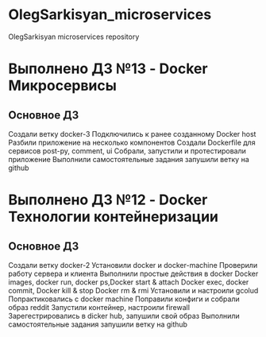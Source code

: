 # OlegSarkisyan_microservices
OlegSarkisyan microservices repository

# Выполнено ДЗ №13 - Docker Микросервисы

##  Основное ДЗ
Создали ветку docker-3
Подключились к ранее созданному Docker host
Разбили приложение на несколько компонентов
Создали Dockerfile для сервисов post-py, comment, ui
Собрали, запустили и протестировали приложение
Выполнили самостоятельные задания
запушили ветку на github

# Выполнено ДЗ №12 - Docker Технологии контейнеризации

##  Основное ДЗ
Создали ветку docker-2
Установили docker и docker-machine
Проверили работу сервера и клиента
Выполнили простые действия в docker
Docker images, docker run, docker ps,Docker start & attach
Docker exec, docker commit, Docker kill & stop
Docker rm & rmi
Установили и настроили gcolud
Попрактиковались с docker machine
Поправили конфиги и собрали образ reddit
Запустили контейнер, настроили firewall
Зарегестрировались в dicker hub, запушили свой образ
Выполнили самостоятельные задания
запушили ветку на github

